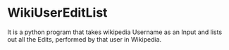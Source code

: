 # WikiUserEditList
It is a python program that takes wikipedia Username as an Input and lists out all the Edits, performed by that user in Wikipedia.

